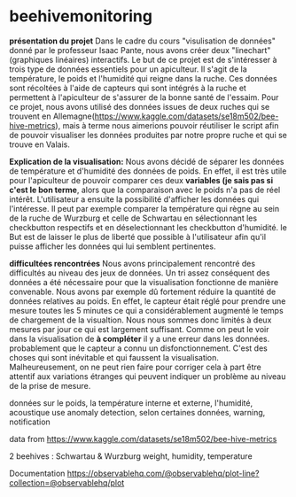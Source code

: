 # beehivemonitoring

**présentation du projet**
Dans le cadre du cours "visulisation de données" donné par le professeur Isaac Pante, nous avons créer deux "linechart" (graphiques linéaires) interactifs. Le but de ce projet est de s'intéresser à trois type de données essentiels pour un apiculteur. Il s'agit de la température, le poids et l'humidité qui reigne dans la ruche. Ces données sont récoltées à l'aide de capteurs qui sont intégrés à la ruche et permettent à l'apiculteur de s'assurer de la bonne santé de l'essaim. Pour ce projet, nous avons utilisé des données issues de deux ruches qui se trouvent en Allemagne(https://www.kaggle.com/datasets/se18m502/bee-hive-metrics), mais à terme nous aimerions pouvoir réutiliser le script afin de pouvoir visualiser les données produites par notre propre ruche et qui se trouve en Valais.


**Explication de la visualisation:**
Nous avons décidé de séparer les données de température et d'humidité des données de poids. En effet, il est très utile pour l'apiculteur de pouvoir comparer ces deux **variables (je sais pas si c'est le bon terme**, alors que la comparaison avec le poids n'a pas de réel intérêt. 
L'utilisateur a ensuite la possibilité d'afficher les données qui l'intéresse. Il peut par exemple comparer la température qui règne au sein de la ruche de Wurzburg et celle de Schwartau en sélectionnant les checkbutton respectifs et en déselectionnant les checkbutton d'humidité. le But est de laisser le plus de liberté que possible à l'utilisateur afin qu'il puisse afficher les données qui lui semblent pertinentes. 


**difficultées rencontrées**
Nous avons principalement rencontré des difficultés au niveau des jeux de données. Un tri assez conséquent des données a été nécessaire pour que la visualisation fonctionne de manière convenable. Nous avons par exemple dû fortement réduire la quantité de données relatives au poids. En effet, le capteur était réglé pour prendre une mesure toutes les 5 minutes ce qui a considérablement augmenté le temps de chargement de la visualtion. Nous nous sommes donc limités à deux mesures par jour ce qui est largement suffisant. 
Comme on peut le voir dans la visualisation de **à compléter** il y a une erreur dans les données. probablement que le capteur a connu un disfonctionnement. C'est des choses qui sont inévitable et qui faussent la visualisation. Malheureusement, on ne peut rien faire pour corriger cela à part être attentif aux variations étranges qui peuvent indiquer un problème au niveau de la prise de mesure.   
 

données sur le poids, la température interne et externe, l'humidité, acoustique
use anomaly detection, selon certaines données, warning, notification

data from https://www.kaggle.com/datasets/se18m502/bee-hive-metrics

2 beehives : Schwartau & Wurzburg
weight, humidity, temperature

Documentation
https://observablehq.com/@observablehq/plot-line?collection=@observablehq/plot
